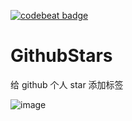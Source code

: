 [![codebeat badge](https://codebeat.co/badges/2beb8604-7aa9-468c-ba19-1bdaffe47698)](https://codebeat.co/projects/github-com-giuliao-github-stars-manage-app-master)

# GithubStars

给 github 个人 star 添加标签

![image](https://user-images.githubusercontent.com/8806896/107962476-f8f40b00-6fe1-11eb-9fc8-7791ccf14952.png)

